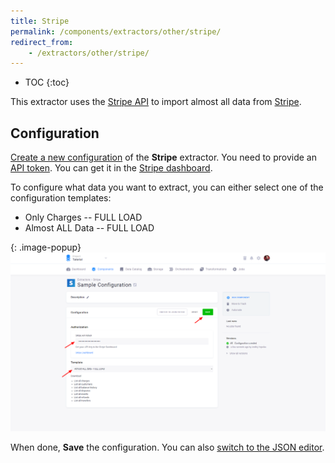 ```yaml
---
title: Stripe
permalink: /components/extractors/other/stripe/
redirect_from:
    - /extractors/other/stripe/
---
```


* TOC
{:toc}

This extractor uses the [Stripe API](https://stripe.com/docs/api) to import almost all data from [Stripe](https://www.stripe.com/).

## Configuration
[Create a new configuration](/components/#creating-component-configuration) of the **Stripe** extractor.
You need to provide an [API token](https://stripe.com/docs/api#authentication).
You can get it in the [Stripe dashboard](https://dashboard.stripe.com/login?redirect=%2Faccount%2Fapikeys). 

To configure what data you want to extract, you can either select one of the configuration templates:

- Only Charges -- FULL LOAD
- Almost ALL Data -- FULL LOAD

{: .image-popup}
![Screenshot - Stripe Confguration](/components/extractors/other/stripe/stripe-1.png)

When done, **Save** the configuration. 
You can also [switch to the JSON editor](/components/extractors/other/generic/#template-mode).
